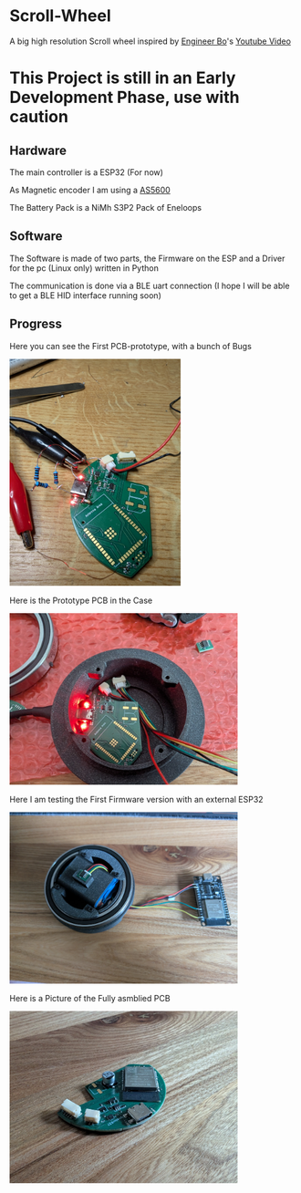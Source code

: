 # Scroll-Wheel
A big high resolution Scroll wheel inspired by [Engineer Bo](https://www.patreon.com/c/engineerbo/posts)'s [Youtube Video](https://www.youtube.com/watch?v=FSy9G6bNuKA)

# This Project is still in an Early Development Phase, use with caution

## Hardware

The main controller is a ESP32 (For now)

As Magnetic encoder I am using a [AS5600](https://ams-osram.com/products/sensor-solutions/position-sensors/ams-as5600-position-sensor)

The Battery Pack is a NiMh S3P2 Pack of Eneloops

## Software

The Software is made of two parts, the Firmware on the ESP and a Driver for the pc (Linux only) written in Python

The communication is done via a BLE uart connection (I hope I will be able to get a BLE HID interface running soon)


## Progress

Here you can see the First PCB-prototype, with a bunch of Bugs

<img src="images/pcb-prototype.jpg" alt="First PCB prototype" width="300" />

Here is the Prototype PCB in the Case

<img src="images/PCB-in-case.jpg" alt="PCB Prototype in case" width="400" />

Here I am testing the First Firmware version with an external ESP32

<img src="images/first-firmware-test.jpg" alt="Firmware test" width="400" />

Here is a Picture of the Fully asmblied PCB

<img src="images/pcb-fully-asembled.jpg" alt="PCB Assembled" width="400" />